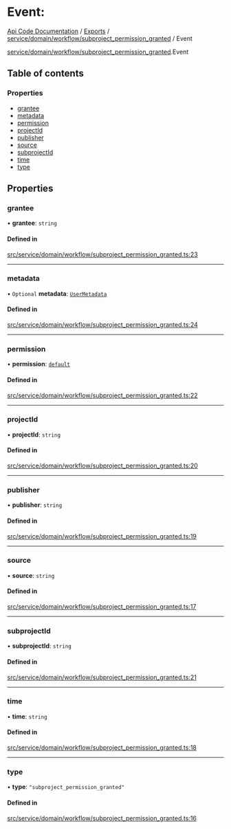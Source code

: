 # Event: 
 
[Api Code Documentation](../README.md) / [Exports](../modules.md) / [service/domain/workflow/subproject\_permission\_granted](../modules/service_domain_workflow_subproject_permission_granted.md) / Event

[service/domain/workflow/subproject\_permission\_granted](../modules/service_domain_workflow_subproject_permission_granted.md).Event

## Table of contents

### Properties

- [grantee](service_domain_workflow_subproject_permission_granted.Event.md#grantee)
- [metadata](service_domain_workflow_subproject_permission_granted.Event.md#metadata)
- [permission](service_domain_workflow_subproject_permission_granted.Event.md#permission)
- [projectId](service_domain_workflow_subproject_permission_granted.Event.md#projectid)
- [publisher](service_domain_workflow_subproject_permission_granted.Event.md#publisher)
- [source](service_domain_workflow_subproject_permission_granted.Event.md#source)
- [subprojectId](service_domain_workflow_subproject_permission_granted.Event.md#subprojectid)
- [time](service_domain_workflow_subproject_permission_granted.Event.md#time)
- [type](service_domain_workflow_subproject_permission_granted.Event.md#type)

## Properties

### grantee

• **grantee**: `string`

#### Defined in

[src/service/domain/workflow/subproject_permission_granted.ts:23](https://github.com/openkfw/TruBudget/blob/e3c318d/api/src/service/domain/workflow/subproject_permission_granted.ts#L23)

___

### metadata

• `Optional` **metadata**: [`UserMetadata`](../modules/service_domain_metadata.md#usermetadata)

#### Defined in

[src/service/domain/workflow/subproject_permission_granted.ts:24](https://github.com/openkfw/TruBudget/blob/e3c318d/api/src/service/domain/workflow/subproject_permission_granted.ts#L24)

___

### permission

• **permission**: [`default`](../modules/authz_intents.md#default)

#### Defined in

[src/service/domain/workflow/subproject_permission_granted.ts:22](https://github.com/openkfw/TruBudget/blob/e3c318d/api/src/service/domain/workflow/subproject_permission_granted.ts#L22)

___

### projectId

• **projectId**: `string`

#### Defined in

[src/service/domain/workflow/subproject_permission_granted.ts:20](https://github.com/openkfw/TruBudget/blob/e3c318d/api/src/service/domain/workflow/subproject_permission_granted.ts#L20)

___

### publisher

• **publisher**: `string`

#### Defined in

[src/service/domain/workflow/subproject_permission_granted.ts:19](https://github.com/openkfw/TruBudget/blob/e3c318d/api/src/service/domain/workflow/subproject_permission_granted.ts#L19)

___

### source

• **source**: `string`

#### Defined in

[src/service/domain/workflow/subproject_permission_granted.ts:17](https://github.com/openkfw/TruBudget/blob/e3c318d/api/src/service/domain/workflow/subproject_permission_granted.ts#L17)

___

### subprojectId

• **subprojectId**: `string`

#### Defined in

[src/service/domain/workflow/subproject_permission_granted.ts:21](https://github.com/openkfw/TruBudget/blob/e3c318d/api/src/service/domain/workflow/subproject_permission_granted.ts#L21)

___

### time

• **time**: `string`

#### Defined in

[src/service/domain/workflow/subproject_permission_granted.ts:18](https://github.com/openkfw/TruBudget/blob/e3c318d/api/src/service/domain/workflow/subproject_permission_granted.ts#L18)

___

### type

• **type**: ``"subproject_permission_granted"``

#### Defined in

[src/service/domain/workflow/subproject_permission_granted.ts:16](https://github.com/openkfw/TruBudget/blob/e3c318d/api/src/service/domain/workflow/subproject_permission_granted.ts#L16)
